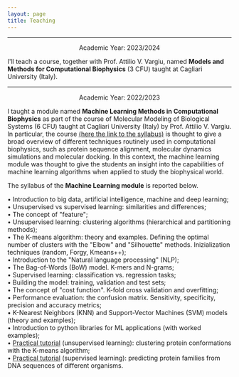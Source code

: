 ```yaml
---
layout: page
title: Teaching
---
```

---

<p align=center>
Academic Year: 2023/2024

<p>I'll teach a course, together with Prof. Attilio V. Vargiu, named <b>Models and Methods for Computational Biophysics</b> (3 CFU) taught at Cagliari University (Italy). 

</p>

<hr style="height:2px;border-width:0;color:gray;background-color:gray">

<p align=center>
Academic Year: 2022/2023

<p>I taught a module named <b>Machine Learning Methods in Computational Biophysics</b> as part of the course of Molecular Modeling of Biological Systems (6 CFU)
taught at Cagliari University (Italy) by Prof. Attilio V. Vargiu.<br>
In particular, the course <a href="https://unica.it/unica/en/ateneo_s07_ss01_sss02.page?mu=Guide/PaginaADErogata.do?ad_er_id=2022*N0*N0*S1*40674*20723&ANNO_\ACCADEMICO=2022&mostra_percorsi=S">(here the link to the syllabus)</a> is thought to give a broad overview of different techniques routinely used in computational biophysics, such as protein sequence alignment, molecular dynamics simulations and molecular docking.
In this context, the machine learning module was thought to give the students an insight into the capabilities of machine learning algorithms when applied to study the biophysical world.
</p>

<p>The syllabus of the <b>Machine Learning module</b>  is reported below. 
</p>

• Introduction to big data, artificial intelligence, machine and deep learning; <br>
• Unsupervised vs supervised learning: similarities and differences;<br>
• The concept of "feature";<br>
• Unsupervised learning: clustering algorithms (hierarchical and partitioning methods); <br>
• The K-means algorithm: theory and examples. Defining the optimal number of clusters with the "Elbow" and "Silhouette" methods. Inizialization techniques (random, Forgy, Kmeans++); <br>
• Introduction to the "Natural language processing" (NLP); <br>
• The Bag-of-Words (BoW) model. K-mers and N-grams; <br>
• Supervised learning: classification vs. regression tasks; <br>
• Building the model: training, validation and test sets; <br>
• The concept of "cost function". K-fold cross validation and overfitting; <br>
• Performance evaluation: the confusion matrix. Sensitivity, specificity, precision and accuracy metrics; <br>
• K-Nearest Neighbors (KNN) and Support-Vector Machines (SVM) models (theory and examples); <br>
• Introduction to python libraries for ML applications (with worked examples); <br>
• <u>Practical tutorial</u> (unsupervised learning): clustering protein conformations with the K-means algorithm; <br>
• <u>Practical tutorial</u> (supervised learning): predicting protein families from DNA sequences of different organisms. <br>




